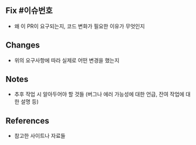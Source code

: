 ## Fix #이슈번호

- 왜 이 PR이 요구되는지, 코드 변화가 필요한 이유가 무엇인지

## Changes

- 위의 요구사항에 따라 실제로 어떤 변경을 했는지

## Notes

- 추후 작업 시 알아두어야 할 것들 (버그나 에러 가능성에 대한 언급, 잔여 작업에 대한 설명 등)

## References

- 참고한 사이트나 자료들 
